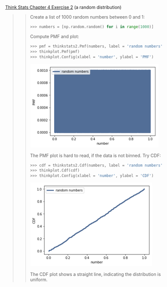 [Think Stats Chapter 4 Exercise 2](http://greenteapress.com/thinkstats2/html/thinkstats2005.html#toc41) (a random distribution)

>> Create a list of 1000 random numbers between 0 and 1:
>> ```python
>> >>> numbers = [np.random.random() for i in range(1000)]
>> ```
>> Compute PMF and plot:
>> ```python
>> >>> pmf = thinkstats2.Pmf(numbers, label = 'random numbers')
>> >>> thinkplot.Pmf(pmf)
>> >>> thinkplot.Config(xlabel = 'number', ylabel = 'PMF')
>> ```
>> <img src = '../img/chp4_2pmf.png'>  
>> 
>>The PMF plot is hard to read, if the data is not binned. Try CDF:
>>
>> ```python
>> >>> cdf = thinkstats2.Cdf(numbers, label = 'random numbers')
>> >>> thinkplot.Cdf(cdf)
>> >>> thinkplot.Config(xlabel = 'number', ylabel = 'CDF')
>> ```
>> <img src = '../img/chp4_2cdf.png'>   
>> 
>>The CDF plot shows a straight line, indicating the distribution is uniform. 

